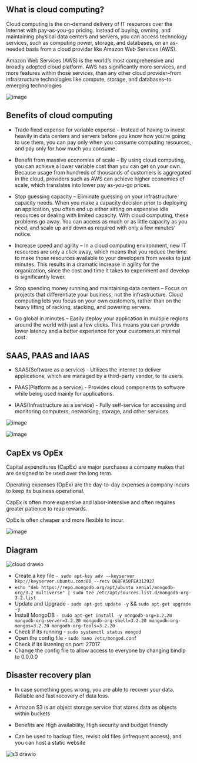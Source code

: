 ## What is cloud computing?
Cloud computing is the on-demand delivery of IT resources over the Internet with pay-as-you-go pricing. Instead of buying, owning, and maintaining physical data centers and servers, you can access technology services, such as computing power, storage, and databases, on an as-needed basis from a cloud provider like Amazon Web Services (AWS).

Amazon Web Services (AWS) is the world’s most comprehensive and broadly adopted cloud platform. AWS has significantly more services, and more features within those services, than any other cloud provider–from infrastructure technologies like compute, storage, and databases–to emerging technologies

![image](https://user-images.githubusercontent.com/106158041/199238202-115cf486-5243-4385-8449-a5b7edfb64ae.png)
## Benefits of cloud computing

* Trade fixed expense for variable expense – Instead of having to invest heavily in data centers and servers before you know how you’re going to use them, you can pay only when you consume computing resources, and pay only for how much you consume.

* Benefit from massive economies of scale – By using cloud computing, you can achieve a lower variable cost than you can get on your own. Because usage from hundreds of thousands of customers is aggregated in the cloud, providers such as AWS can achieve higher economies of scale, which translates into lower pay as-you-go prices.

* Stop guessing capacity – Eliminate guessing on your infrastructure capacity needs. When you make a capacity decision prior to deploying an application, you often end up either sitting on expensive idle resources or dealing with limited capacity. With cloud computing, these problems go away. You can access as much or as little capacity as you need, and scale up and down as required with only a few minutes’ notice.

* Increase speed and agility – In a cloud computing environment, new IT resources are only a click away, which means that you reduce the time to make those resources available to your developers from weeks to just minutes. This results in a dramatic increase in agility for the organization, since the cost and time it takes to experiment and develop is significantly lower.

* Stop spending money running and maintaining data centers – Focus on projects that differentiate your business, not the infrastructure. Cloud computing lets you focus on your own customers, rather than on the heavy lifting of racking, stacking, and powering servers.

* Go global in minutes – Easily deploy your application in multiple regions around the world with just a few clicks. This means you can provide lower latency and a better experience for your customers at minimal cost.

## SAAS, PAAS and IAAS

* SAAS(Software as a service) - Utilizes the internet to deliver applications, which are managed by a third-party vendor, to its users.

* PAAS(Platform as a service) - Provides cloud components to software while being used mainly for applications.

* IAAS(Infrastructure as a service) - Fully self-service for accessing and monitoring computers, networking, storage, and other services.

![image](https://user-images.githubusercontent.com/106158041/199240394-e9ea8323-602d-4c1e-8e89-9ae68f774e5c.png)

![image](https://user-images.githubusercontent.com/106158041/199240513-89b88b5e-157c-4476-978f-87511c59b2c5.png)

## CapEx vs OpEx

Capital expenditures (CapEx) are major purchases a company makes that are designed to be used over the long term.

Operating expenses (OpEx) are the day-to-day expenses a company incurs to keep its business operational.

CapEx is often more expensive and labor-intensive and often requires greater patience to reap rewards. 

OpEx is often cheaper and more flexible to incur. 

![image](https://user-images.githubusercontent.com/106158041/199243217-d4f421ec-0964-4b61-87e7-548cb3524fc6.png)

## Diagram

![cloud drawio](https://user-images.githubusercontent.com/106158041/199686868-20156f47-45fd-45c9-905c-1f31c5c1a68f.png)

- Create a key file `- sudo apt-key adv --keyserver hkp://keyserver.ubuntu.com:80 --recv D68FA50FEA312927`
- `echo "deb https://repo.mongodb.org/apt/ubuntu xenial/mongodb-org/3.2 multiverse" | sudo tee /etc/apt/sources.list.d/mongodb-org-3.2.list`
-  Update and Upgrade - `sudo apt-get update -y` && `sudo apt-get upgrade -y`
-  Install MongoDB `- sudo apt-get install -y mongodb-org=3.2.20 mongodb-org-server=3.2.20 mongodb-org-shell=3.2.20 mongodb-org-mongos=3.2.20 mongodb-org-tools=3.2.20`
-  Check if its running - `sudo systemctl status mongod`
-  Open the config file - `sudo nano /etc/mongod.conf`
-  Check if its listening on port: 27017
-  Change the config file to allow access to everyone by changing bindIp to 0.0.0.0

## Disaster recovery plan

- In case something goes wrong, you are able to recover your data. Reliable and fast recovery of data loss.

- Amazon S3 is an object storage service that stores data as objects within buckets

- Benefits are High availability, High security and budget friendly

- Can be used to backup files, revisit old files (infrequent access), and you can host a static website


![s3 drawio](https://user-images.githubusercontent.com/106158041/199713359-91679118-06dc-45c2-8c6d-8fa7d2ad1a76.png)


